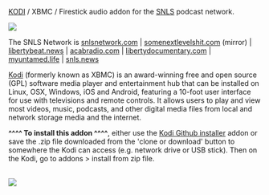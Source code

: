 <a href="kodi.tv">KODI<a> / XBMC / Firestick audio addon for the <a href="https://snlsnetwork.com">SNLS</a> podcast network.<br>

<img src="https://is2-ssl.mzstatic.com/image/thumb/Podcasts123/v4/1c/c0/af/1cc0afbd-47e0-3373-1bc5-48eab5f6d691/mza_6292408569397044747.jpg/600x600bb.jpg"><br>

The SNLS Network is <a href="https://snlsnetwork.com">snlsnetwork.com</a> | <a href="https://somenextlevelshit.com">somenextlevelshit.com</a> (mirror) | <a href="https://libertybeat.news">libertybeat.news</a> | <a href="https://acabradio.com">acabradio.com</a> | <a href="https://libertydocumentary.com">libertydocumentary.com</a> | <a href="https://myuntamed.life">myuntamed.life</a> | <a href="https://snls.news">snls.news</a><br>

<a href="www.kodi.tv">Kodi</a> (formerly known as XBMC) is an award-winning free and open source (GPL) software media player and entertainment hub that can be installed on Linux, OSX, Windows, iOS and Android, featuring a 10-foot user interface for use with televisions and remote controls. It allows users to play and view most videos, music, podcasts, and other digital media files from local and network storage media and the internet.<br>

<b>^^^^ To install this addon ^^^^</b>, either use the <a href="https://www.tvaddons.co/github-browser-kodi/">Kodi Github installer</a> addon or save the .zip file downloaded from the 'clone or download' button to somewhere the Kodi can access (e.g. network drive or USB stick). Then on the Kodi, go to addons > install from zip file.<br>

<br><a href="http://www.kodi.tv"><img src="https://kodi.tv/sites/default/files/page/field_image/about--devices.jpg">
